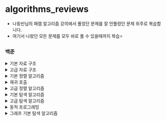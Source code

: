 # algorithms_reviews
- 나동빈님의 패캠 알고리즘 강의에서 풀었던 문제를 잘 안풀렸던 문제 위주로 복습합니다.
- 여기서 나왔던 모든 문제를 모두 바로 풀 수 있을때까지 복습⭐️

### 백준
<details>
  <summary>기본 자료 구조</summary>
  
  - [블랙잭](https://github.com/HyunlangBan/algorithms_reviews/blob/master/%EB%B0%B1%EC%A4%80_2798_%EB%B8%94%EB%9E%99%EC%9E%AD.md): ⭕️
  - [스택수열](https://github.com/HyunlangBan/algorithms_reviews/blob/master/%EB%B0%B1%EC%A4%80_1874_%EC%8A%A4%ED%83%9D%EC%88%98%EC%97%B4.md): ❌ 
  - [프린터큐](https://github.com/HyunlangBan/algorithms_reviews/blob/master/%EB%B0%B1%EC%A4%80_1966_%ED%94%84%EB%A6%B0%ED%84%B0%ED%81%90.md): ⭕️ 
  - [키로거](https://github.com/HyunlangBan/algorithms_reviews/blob/master/%EB%B0%B1%EC%A4%80_5397_%ED%82%A4%EB%A1%9C%EA%B1%B0.md): ⭕️ 
</details>
<details>
  <summary>고급 자료 구조</summary>
  
  - [친구 네트워크](https://github.com/HyunlangBan/algorithms_reviews/blob/master/%EB%B0%B1%EC%A4%80_4195_%EC%B9%9C%EA%B5%AC%EB%84%A4%ED%8A%B8%EC%9B%8C%ED%81%AC.md): ❌
</details>
<details>
  <summary>기본 정렬 알고리즘</summary>
  
  - [나이순 정렬](https://github.com/HyunlangBan/algorithms_reviews/blob/master/%EB%B0%B1%EC%A4%80_10814_%EB%82%98%EC%9D%B4%EC%88%9C%EC%A0%95%EB%A0%AC.md): ⭕️
  - 좌표 정렬하기
  - 수 정렬하기3
</details>
<details>
  <summary>재귀 호출</summary>
  
  - [피보나치수](https://github.com/HyunlangBan/algorithms_reviews/blob/master/%EB%B0%B1%EC%A4%80_2747_%ED%94%BC%EB%B3%B4%EB%82%98%EC%B9%98%EC%88%98.md): ❌
  - [Z](https://github.com/HyunlangBan/algorithms_reviews/blob/master/%EB%B0%B1%EC%A4%80_1074_Z.md): ❌
  - [0만들기](https://github.com/HyunlangBan/algorithms_reviews/blob/master/%EB%B0%B1%EC%A4%80_7490_0%EB%A7%8C%EB%93%A4%EA%B8%B0.md): 🔼
</details>
<details>
  <summary>고급 정렬 알고리즘</summary>
  
  - [수정렬하기2(MergeSort)](https://github.com/HyunlangBan/algorithms_reviews/blob/master/%EB%B0%B1%EC%A4%80_2751_%EC%88%98%EC%A0%95%EB%A0%AC%ED%95%98%EA%B8%B02.md): ❌
</details>
<details>
  <summary>기본 탐색 알고리즘</summary>
  
  - [베스트셀러](https://github.com/HyunlangBan/algorithms_reviews/blob/master/%EB%B0%B1%EC%A4%80_1302_%EB%B2%A0%EC%8A%A4%ED%8A%B8%EC%85%80%EB%9F%AC.md): ⭕️
  - 트로피진열
  - [성지키기](https://github.com/HyunlangBan/algorithms_reviews/blob/master/%EB%B0%B1%EC%A4%80_1236_%EC%84%B1%EC%A7%80%ED%82%A4%EA%B8%B0.md): ⭕️
  - [공유기설치](https://github.com/HyunlangBan/algorithms_reviews/blob/master/%EB%B0%B1%EC%A4%80_2110_%EA%B3%B5%EC%9C%A0%EA%B8%B0%EC%84%A4%EC%B9%98.md): 🔼
  - [중량제한](https://github.com/HyunlangBan/algorithms_reviews/blob/master/%EB%B0%B1%EC%A4%80_1939_%EC%A4%91%EB%9F%89%EC%A0%9C%ED%95%9C.md): ❌
</details>
<details>
  <summary>고급 탐색 알고리즘</summary>
  
  - [트리순회](https://github.com/HyunlangBan/algorithms_reviews/blob/master/%EB%B0%B1%EC%A4%80_1991_%ED%8A%B8%EB%A6%AC%EC%88%9C%ED%9A%8C.md): ⭕️
  - [트리의높이와너비](https://github.com/HyunlangBan/algorithms_reviews/blob/master/%EB%B0%B1%EC%A4%80_2250_%ED%8A%B8%EB%A6%AC%EC%9D%98%EB%86%92%EC%9D%B4%EC%99%80%EB%84%88%EB%B9%84.md): ❌
  - [최소힙](https://github.com/HyunlangBan/algorithms_reviews/blob/master/%EB%B0%B1%EC%A4%80_1927_%EC%B5%9C%EC%86%8C%ED%9E%99.md): ⭕️
  - [카드정렬하기](https://github.com/HyunlangBan/algorithms_reviews/blob/master/%EB%B0%B1%EC%A4%80_1715_%EC%B9%B4%EB%93%9C%EC%A0%95%EB%A0%AC%ED%95%98%EA%B8%B0.md): ⭕️
  - [문제집](https://github.com/HyunlangBan/algorithms_reviews/blob/master/%EB%B0%B1%EC%A4%80_1766_%EB%AC%B8%EC%A0%9C%EC%A7%91.md): ❌
</details>
<details>
  <summary>동적 프로그래밍</summary>
  
  - [01타일](https://github.com/HyunlangBan/algorithms_reviews/blob/master/%EB%B0%B1%EC%A4%80_1904_01%ED%83%80%EC%9D%BC.md): ⭕️
  - [평범한배낭](https://github.com/HyunlangBan/algorithms_reviews/blob/master/%EB%B0%B1%EC%A4%80_12865_%ED%8F%89%EB%B2%94%ED%95%9C%EB%B0%B0%EB%82%AD.md): ❌
  - [가장긴증가하는부분수열](https://github.com/HyunlangBan/algorithms_reviews/blob/master/%EB%B0%B1%EC%A4%80_11053_%EA%B0%80%EC%9E%A5%EA%B8%B4%EC%A6%9D%EA%B0%80%ED%95%98%EB%8A%94%EB%B6%80%EB%B6%84%EC%88%98%EC%97%B4.md): ❌
</details>
<details>
  <summary>그래프 기본 탐색 알고리즘</summary>
  
  - [DFS와 BFS](https://github.com/HyunlangBan/algorithms_reviews/blob/master/%EB%B0%B1%EC%A4%80_1260_DFS%EC%99%80BFS.md): ⭕️
  - [숨바꼭질](https://github.com/HyunlangBan/algorithms_reviews/blob/master/%EB%B0%B1%EC%A4%80_1697_%EC%88%A8%EB%B0%94%EA%BC%AD%EC%A7%88.md): ❌
  - [바이러스](https://github.com/HyunlangBan/algorithms_reviews/blob/master/%EB%B0%B1%EC%A4%80_2606_%EB%B0%94%EC%9D%B4%EB%9F%AC%EC%8A%A4.md): ⭕️
  - [유기농배추](https://github.com/HyunlangBan/algorithms_reviews/blob/master/%EB%B0%B1%EC%A4%80_1012_%EC%9C%A0%EA%B8%B0%EB%86%8D%EB%B0%B0%EC%B6%94.md): ❌

</details>

